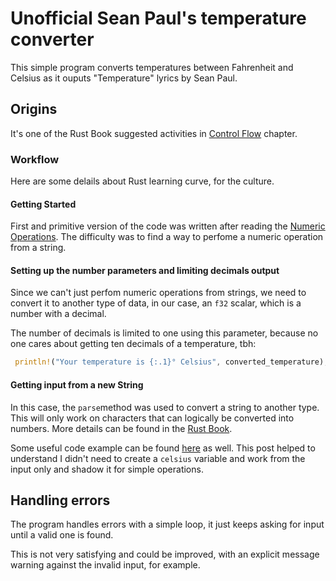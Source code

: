 
# Unofficial Sean Paul's temperature converter

This simple program converts temperatures between Fahrenheit and Celsius as it ouputs "Temperature" lyrics by Sean Paul.

## Origins

It's one of the Rust Book suggested activities in [Control Flow](https://doc.rust-lang.org/book/ch03-05-control-flow.html) chapter.

### Workflow

Here are some delails about Rust learning curve, for the culture.

#### Getting Started

First and primitive version of the code was written after reading the [Numeric Operations](https://doc.rust-lang.org/book/ch03-02-data-types.html#numeric-operations). The difficulty was to find a way to perfome a numeric operation from a string.

#### Setting up the number parameters and limiting decimals output

Since we can't just perfom numeric operations from strings, we need to convert it to another type of data, in our case, an `f32` scalar, which is a number with a decimal.

The number of decimals is limited to one using this parameter, because no one cares about getting ten decimals of a temperature, tbh:

```rust
 println!("Your temperature is {:.1}° Celsius", converted_temperature);
```
#### Getting input from a new String

In this case, the `parse`method was used to convert a string to another type. This will only work on characters that can logically be converted into numbers. More details can be found in the [Rust Book](https://doc.rust-lang.org/book/ch02-00-guessing-game-tutorial.html?highlight=parse#comparing-the-guess-to-the-secret-number).

Some useful code example can be found [here](https://dev.to/jahwi/a-simple-user-input-collection-validation-and-conversion-library-in-rust-34cj) as well. This post helped to understand I didn't need to create a `celsius` variable and work from the input only and shadow it for simple operations.

## Handling errors

The program handles errors with a simple loop, it just keeps asking for input until a valid one is found.

This is not very satisfying and could be improved, with an explicit message warning against the invalid input, for example.
